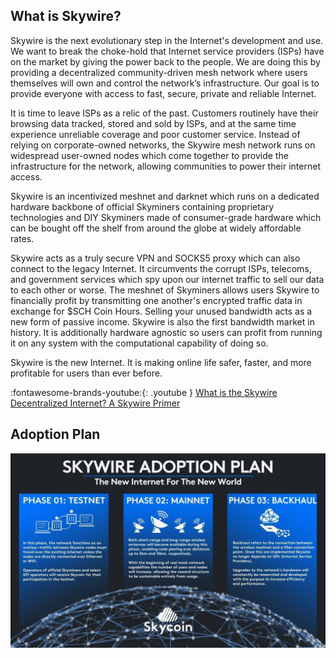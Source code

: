 ## What is Skywire?

Skywire is the next evolutionary step in the Internet's development and use. We want to break the choke-hold that Internet service providers (ISPs) have on the market by giving the power back to the  people. We are doing this by providing a decentralized community-driven mesh network where users themselves will own and control the network’s infrastructure. Our goal is to provide everyone with access to fast, secure, private and reliable Internet.

It is time to leave ISPs as a relic of the past. Customers routinely have their browsing data tracked, stored  and sold by ISPs, and at the same time experience unreliable coverage and poor customer service.  Instead of relying on corporate-owned networks, the Skywire mesh network runs on widespread  user-owned nodes which come together to provide the infrastructure for the network, allowing  communities to power their internet access.

Skywire is an incentivized meshnet and darknet which runs on a dedicated hardware backbone of official Skyminers containing proprietary technologies and DIY Skyminers made of consumer-grade hardware which can be bought off the shelf from around the globe at widely affordable rates.

Skywire acts as a truly secure VPN and SOCKS5 proxy which can also connect to the legacy Internet. It circumvents the corrupt ISPs, telecoms, and government services which spy upon our internet traffic to sell our data to each other or worse. The meshnet of Skyminers allows users Skywire to financially profit by transmitting one another's encrypted traffic data in exchange for $SCH Coin Hours. Selling your unused bandwidth acts as a new form of passive income. Skywire is also the first bandwidth market in history. It is additionally hardware agnostic so users can profit from running it on any system with the computational capability of doing so.

Skywire is the new Internet. It is making online life safer, faster, and more profitable for users than ever before.

:fontawesome-brands-youtube:{: .youtube } [What is the Skywire Decentralized Internet? A Skywire Primer](https://youtu.be/wG9Q3xzSPdI)

## Adoption Plan

![Adoption Plan](img/skywire-adoption-plan.jpg)
